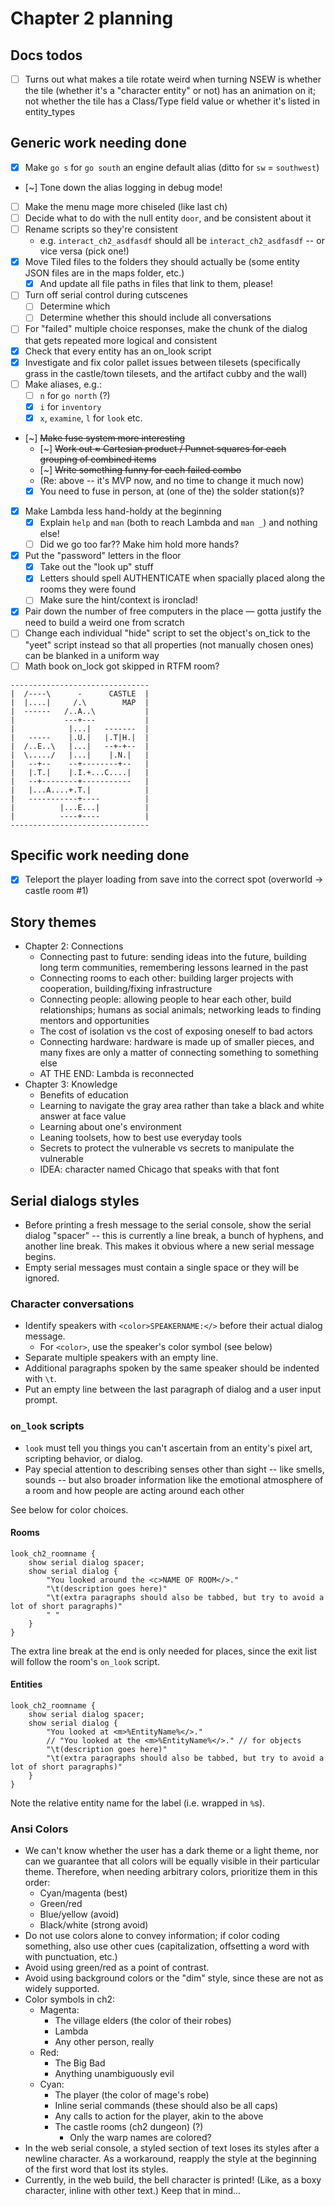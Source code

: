 # Chapter 2 planning

## Docs todos

- [ ] Turns out what makes a tile rotate weird when turning NSEW is whether the tile (whether it's a "character entity" or not) has an animation on it; not whether the tile has a Class/Type field value or whether it's listed in entity_types

## Generic work needing done

- [x] Make `go s` for `go south` an engine default alias (ditto for `sw` = `southwest`)
- [~] Tone down the alias logging in debug mode!
- [ ] Make the menu mage more chiseled (like last ch)
- [ ] Decide what to do with the null entity `door`, and be consistent about it
- [ ] Rename scripts so they're consistent
    - e.g. `interact_ch2_asdfasdf` should all be `interact_ch2_asdfasdf` -- or vice versa (pick one!)
- [x] Move Tiled files to the folders they should actually be (some entity JSON files are in the maps folder, etc.)
    - [x] And update all file paths in files that link to them, please!
- [ ] Turn off serial control during cutscenes
    - [ ] Determine which
    - [ ] Determine whether this should include all conversations
- [ ] For "failed" multiple choice responses, make the chunk of the dialog that gets repeated more logical and consistent
- [x] Check that every entity has an on_look script
- [x] Investigate and fix color pallet issues between tilesets (specifically grass in the castle/town tilesets, and the artifact cubby and the wall)
- [ ] Make aliases, e.g.:
    - [ ] `n` for `go north` (?)
    - [x] `i` for `inventory`
    - [x] `x`, `examine`, `l` for `look` etc.
- [~] ~~Make fuse system more interesting~~
    - [~] ~~Work out ≈ Cartesian product / Punnet squares for each grouping of combined items~~
    - [~] ~~Write something funny for each failed combo~~
    - (Re: above -- it's MVP now, and no time to change it much now)
    - [x] You need to fuse in person, at (one of the) the solder station(s)?
- [x] Make Lambda less hand-holdy at the beginning
    - [x] Explain `help` and `man` (both to reach Lambda and `man _`) and nothing else!
    - [ ] Did we go too far?? Make him hold more hands?
- [x] Put the "password" letters in the floor
    - [x] Take out the "look up" stuff
    - [x] Letters should spell AUTHENTICATE when spacially placed along the rooms they were found
    - [ ] Make sure the hint/context is ironclad!
- [x] Pair down the number of free computers in the place — gotta justify the need to build a weird one from scratch
- [ ] Change each individual "hide" script to set the object's on_tick to the "yeet" script instead so that all properties (not manually chosen ones) can be blanked in a uniform way
- [ ] Math book on_lock got skipped in RTFM room?

```
-------------------------------
|  /----\      -      CASTLE  |
|  |....|     /.\        MAP  |
|  ------   /..A..\           |
|           ---+---           |
|            |...|   -------  |
|   -----    |.U.|   |.T|H.|  |
|  /..E..\   |...|   --+-+--  |
|  \...../   |...|    |.N.|   |
|   --+--    --+--------+--   |
|   |.T.|    |.I.+...C....|   |
|   --+--------+-----------   |
|   |...A....+.T.|            |
|   -----------+----          |
|          |...E...|          |
|          ----+----          |
-------------------------------
```

## Specific work needing done

- [x] Teleport the player loading from save into the correct spot (overworld -> castle room #1)

## Story themes

- Chapter 2: Connections
    - Connecting past to future: sending ideas into the future, building long term communities, remembering lessons learned in the past
    - Connecting rooms to each other: building larger projects with cooperation, building/fixing infrastructure
    - Connecting people: allowing people to hear each other, build relationships; humans as social animals; networking leads to finding mentors and opportunities
    - The cost of isolation vs the cost of exposing oneself to bad actors
    - Connecting hardware: hardware is made up of smaller pieces, and many fixes are only a matter of connecting something to something else
    - AT THE END: Lambda is reconnected
- Chapter 3: Knowledge
    - Benefits of education
    - Learning to navigate the gray area rather than take a black and white answer at face value
    - Learning about one's environment
    - Leaning toolsets, how to best use everyday tools
    - Secrets to protect the vulnerable vs secrets to manipulate the vulnerable
    - IDEA: character named Chicago that speaks with that font

## Serial dialogs styles

- Before printing a fresh message to the serial console, show the serial dialog "spacer" -- this is currently a line break, a bunch of hyphens, and another line break. This makes it obvious where a new serial message begins.
- Empty serial messages must contain a single space or they will be ignored.

### Character conversations

- Identify speakers with `<color>SPEAKERNAME:</>` before their actual dialog message.
    - For `<color>`, use the speaker's color symbol (see below)
- Separate multiple speakers with an empty line.
- Additional paragraphs spoken by the same speaker should be indented with `\t`.
- Put an empty line between the last paragraph of dialog and a user input prompt.

### `on_look` scripts

- `look` must tell you things you can't ascertain from an entity's pixel art, scripting behavior, or dialog.
- Pay special attention to describing senses other than sight -- like smells, sounds -- but also broader information like the emotional atmosphere of a room and how people are acting around each other

See below for color choices.

#### Rooms

```mgs
look_ch2_roomname {
	show serial dialog spacer;
	show serial dialog {
		"You looked around the <c>NAME OF ROOM</>."
		"\t(description goes here)"
		"\t(extra paragraphs should also be tabbed, but try to avoid a lot of short paragraphs)"
		" "
	}
}
```

The extra line break at the end is only needed for places, since the exit list will follow the room's `on_look` script.

#### Entities

```mgs
look_ch2_roomname {
	show serial dialog spacer;
	show serial dialog {
		"You looked at <m>%EntityName%</>."
		// "You looked at the <m>%EntityName%</>." // for objects
		"\t(description goes here)"
		"\t(extra paragraphs should also be tabbed, but try to avoid a lot of short paragraphs)"
	}
}
```

Note the relative entity name for the label (i.e. wrapped in `%`s).

### Ansi Colors

- We can't know whether the user has a dark theme or a light theme, nor can we guarantee that all colors will be equally visible in their particular theme. Therefore, when needing arbitrary colors, prioritize them in this order:
    - Cyan/magenta (best)
    - Green/red
    - Blue/yellow (avoid)
    - Black/white (strong avoid)
- Do not use colors alone to convey information; if color coding something, also use other cues (capitalization, offsetting a word with with punctuation, etc.)
- Avoid using green/red as a point of contrast.
- Avoid using background colors or the "dim" style, since these are not as widely supported.
- Color symbols in ch2:
    - Magenta:
        - The village elders (the color of their robes)
        - Lambda
        - Any other person, really
    - Red:
        - The Big Bad
        - Anything unambiguously evil
    - Cyan:
        - The player (the color of mage's robe)
        - Inline serial commands (these should also be all caps)
        - Any calls to action for the player, akin to the above
        - The castle rooms (ch2 dungeon) (?)
            - Only the warp names are colored?
- In the web serial console, a styled section of text loses its styles after a newline character. As a workaround, reapply the style at the beginning of the first word that lost its styles.
- Currently, in the web build, the bell character is printed! (Like, as a boxy character, inline with other text.) Keep that in mind...
